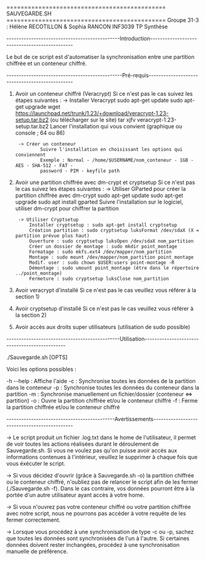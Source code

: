 ============================================= SAUVEGARDE.SH =============================================
Groupe 31-3 : Hélène RECOTILLON & Sophia RANCON
INF3039 TP Synthèse

----------------------------------------------Introduction----------------------------------------------

Le but de ce script est d'automatiser la synchronisation entre une partition chiffrée et un conteneur 
chiffré.

-----------------------------------------------Pré-requis-----------------------------------------------

1) Avoir un conteneur chiffré (Veracrypt)
	Si ce n'est pas le cas suivez les étapes suivantes :
		-> Installer Veracrypt
				sudo apt-get update 
				sudo apt-get upgrade
				wget https://launchpad.net/trunk/1.23/+download/veracrypt-1.23-setup.tar.bz2 (ou 
				télécharger sur le site)
				tar xjfv veracrypt-1.23-setup.tar.bz2
				Lancer l'installation qui vous convient (graphique ou console ; 64 ou 86)
		
		-> Créer un conteneur 
				Suivre l'installation en choisissant les options qui conviennent
				Exemple : Normal - /home/$USERNAME/nom_conteneur - 1GB - AES - SHA-512 - FAT -
				password - PIM - keyfile path 

2) Avoir une partition chiffrée avec dm-crypt et cryptsetup
	Si ce n'est pas le cas suivez les étapes suivantes :
		-> Utiliser GParted pour créer la partition chiffrée avec dm-crypt
				sudo apt-get update
				sudo apt-get upgrade
				sudo apt install gparted
			Suivre l'installation sur le logiciel, utiliser dm-crypt pour chiffrer la partition

		-> Utiliser Cryptsetup
			Installer cryptsetup : sudo apt-get install cryptsetup
			Création partition : sudo cryptsetup luksFormat /dev/sdaX (X = partition prévue plus haut)
			Ouverture : sudo cryptsetup luksOpen /dev/sdaX nom_partition
			Créer un dossier de montage : sudo mkdir point_montage
			Formatage : sudo mkfs.ext4 /dev/mapper/nom_partition
			Montage : sudo mount /dev/mapper/nom_partition point_montage
			Modif. user : sudo chown $USER:users point-montage -R
			Démontage : sudo umount point_montage (être dans le répertoire ../point_montage) 
			Fermeture : sudo cryptsetup luksClose nom_partition

3) Avoir veracrypt d'installé 
	Si ce n'est pas le cas veuillez vous référer à la section 1)

4) Avoir cryptsetup d'installé
	Si ce n'est pas le cas veuillez vous référer à la section 2) 

5) Avoir accès aux droits super utilisateurs (utilisation de sudo possible)

----------------------------------------------Utilisation----------------------------------------------

./Sauvegarde.sh [OPTS]

Voici les options possibles :

-h  --help  : Affiche l'aide
-c          : Synchronise toutes les données de la partition dans le conteneur
-p          : Synchronise toutes les données du conteneur dans la partition
-m          : Synchronise manuellement un fichier/dossier (conteneur <=> partition)
-o          : Ouvre la partition chiffrée et/ou le conteneur chiffré
-f          : Ferme la partition chiffrée et/ou le conteneur chiffré

--------------------------------------------Avertissements---------------------------------------------

-> Le script produit un fichier .log.txt dans le home de l'utilisateur, il permet de voir toutes les 
actions réalisées durant le déroulement de Sauvegarde.sh. Si vous ne voulez pas qu'on puisse avoir 
accès aux informations contenues à l'intérieur, veuillez le supprimer à chaque fois que vous éxécuter
 le script.

-> Si vous décidez d'ouvrir (grâce à Sauvegarde.sh -o) la partition chiffrée ou le conteneur chiffré, 
n'oubliez pas de relancer le script afin de les fermer (./Sauvegarde.sh -f). Dans le cas contraire, 
vos données pourront être à la portée d'un autre utilisateur ayant accès à votre home.

-> Si vous n'ouvrez pas votre conteneur chiffré ou votre partition chiffrée avec notre script, nous ne
 pourrons pas accéder à votre requête de les fermer correctement.

-> Lorsque vous procédez à une synchronisation de type -c ou -p, sachez que toutes les données sont
 synchronisées de l'un à l'autre. Si certaines données doivent rester inchangées, procédez à une 
 synchronisation manuelle de préférence.

